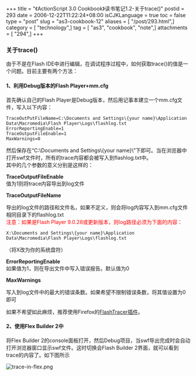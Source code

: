 +++
title = "《ActionScript 3.0 Cookbook》读书笔记1.2-关于trace()"
postid = 293
date = 2006-12-22T11:22:24+08:00
isCJKLanguage = true
toc = false
type = "post"
slug = "as3-cookbook-12"
aliases = [ "/post/293.html",]
category = [ "technology",]
tag = [ "as3", "cookbook", "note",]
attachments = [ "294",]
+++


### 关于trace()

由于不是在Flash
IDE中进行编辑，在调试程序过程中，如何获取trace()的值是一个问题。目前主要有两个方法：

#### 1、利用Debug版本的Flash Player+mm.cfg

首先确认自己的Flash
Player是Debug版本，然后用记事本建立一个mm.cfg文件，写入以下内容：

    TraceOutPutFileName=C:\Documents and Settings\{your name}\Application Data\Macromedia\Flash Player\Logs\flashlog.txt
    ErrorReportingEnable=1
    TraceOutputFileEnable=1
    MaxWarnings=0

然后保存在“C:\\Documents and Settings\\{your
name}\\”下即可。当在浏览器中打开swf文件时，所有的trace内容都会被写入到flashlog.txt中。  
其中的几个参数的意义分别是这样的：

<!--more-->  
**TraceOutputFileEnable**  
值为1则将trace内容导出到log文件

**TraceOutputFileName**  

导出的log文件的路径和文件名，如果不定义，则会将log内容写入到mm.cfg文件相同目录下的flashlog.txt  
<span style="color:red">注意：如果是Flash Player
9.0.28或更新版本，则log路径必须为下面的内容：</span>

    X:\Documents and Settings\{your name}\Application Data\Macromedia\Flash Player\Logs\flashlog.txt

（将X改为你的系统盘符）

**ErrorReportingEnable**  
如果值为1，则在导出文件中写入错误报告。默认值为0

**MaxWarnings**  

写入到log文件中的最大的错误条数。如果希望不限制错误条数，将其值设置为0即可

如果不希望如此麻烦，推荐使用Firefox的[FlashTracer插件](https://blog.zengrong.net/post/268.html)。

#### 2、使用Flex Builder 2中

将Flex Builder
2的console面板打开，然后Debug项目，当swf导出完成时会自动打开浏览器窗口显示swf文件。这时切换会Flash
Builder 2界面，就可以看到trace的内容了。如下图所示

![trace-in-flex.png](/uploads/2006/12/trace-in-flex.png)

